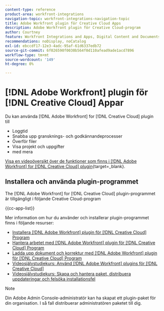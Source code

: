```yaml
---
content-type: reference
product-area: workfront-integrations
navigation-topic: workfront-integrations-navigation-topic
title: Adobe Workfront plugin för Creative Cloud Apps
description: Adobe Workfront plugin för Creative Cloud-program
author: Courtney
feature: Workfront Integrations and Apps, Digital Content and Documents
recommendations: noDisplay, noCatalog
exl-id: ebccdf17-12e3-4adc-95af-61d6337edb72
source-git-commit: 6f026590f0030b564f0d110afead9ade1acd7896
workflow-type: tm+mt
source-wordcount: '149'
ht-degree: 0%

---
```



# [!DNL Adobe Workfront] plugin för [!DNL Creative Cloud] Appar

<!--Audited: 12/2023-->

Du kan använda [!DNL Adobe Workfront] for [!DNL Creative Cloud] plugin till

* Loggtid
* Snabba upp gransknings- och godkännandeprocesser
* Överför filer
* Visa projekt och uppgifter
* med mera

[Visa en videoöversikt över de funktioner som finns i [!DNL Adobe Workfront] for [!DNL Creative Cloud] plugin](https://video.tv.adobe.com/v/3418801/){target=_blank}.

## Installera och använda plugin-programmet

The [!DNL Adobe Workfront] for [!DNL Creative Cloud] plugin-programmet är tillgängligt i följande Creative Cloud-program

{{cc-app-list}}

Mer information om hur du använder och installerar plugin-programmet finns i följande resurser:

* [Installera [!DNL Adobe Workfront] plugin för [!DNL Creative Cloud] Program](/help/quicksilver/workfront-integrations-and-apps/adobe-workfront-for-creative-cloud/wf-cc-install-toc.md)
* [Hantera arbetet med [!DNL Adobe Workfront] plugin för [!DNL Creative Cloud] Program](/help/quicksilver/workfront-integrations-and-apps/adobe-workfront-for-creative-cloud/wf-cc-manage-work-toc.md)
* [Ladda upp dokument och korrektur med [!DNL Adobe Workfront] plugin för [!DNL Creative Cloud] Program](/help/quicksilver/workfront-integrations-and-apps/adobe-workfront-for-creative-cloud/wf-cc-docs-proofs-toc.md)
* [Videosjälvstudiekurs: Använd [!DNL Adobe Workfront] plugins för [!DNL Creative Cloud]](https://experienceleague.adobe.com/docs/workfront-learn/tutorials-workfront/integrations/adobe-creative-cloud/use-adobe-workfront-extensions-for-creative-cloud.html)
* [Videosjälvstudiekurs: Skapa och hantera paket, distribuera uppdateringar och felsöka installationsfel](https://www.youtube.com/watch?v=zzvXNLIBzrc)

>[!NOTE]
>
>Din Adobe Admin Console-administratör kan ha skapat ett plugin-paket för din organisation. I så fall distribuerar administratören paketet till dig.

